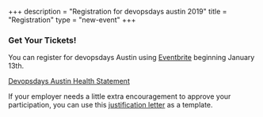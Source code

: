 +++
description = "Registration for devopsdays austin 2019"
title = "Registration"
type = "new-event"
+++
### Get Your Tickets!

You can register for devopsdays Austin using <a href="https://www.eventbrite.com/e/devopsdays-austin-2020-tickets-89293827241" rel="noopener noreferrer" target="_blank">Eventbrite</a> beginning January 13th.

<p><a href="http://bit.ly/corona-austin" class="btn btn-danger">Devopsdays Austin Health Statement</a></p>

If your employer needs a little extra encouragement to approve your participation, you can use this [justification letter](https://docs.google.com/document/d/1L7kJrGs2yjWuvo_Q7YlN7fvm9kpk-4cu-m6qpuPbLsM/edit) as a template.

<div id="eventbrite-widget-container-89293827241"></div>

<script src="https://www.eventbrite.com/static/widgets/eb_widgets.js"></script>

<script type="text/javascript">
    var exampleCallback = function() {
        console.log('Order complete!');
    };
    window.EBWidgets.createWidget({
        // Required
        widgetType: 'checkout',
        eventId: '89293827241',
        iframeContainerId: 'eventbrite-widget-container-89293827241',

        // Optional
        iframeContainerHeight: 425,  // Widget height in pixels. Defaults to a minimum of 425px if not provided
        onOrderComplete: exampleCallback  // Method called when an order has successfully completed
    });
</script>